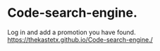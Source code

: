 # Code-search-engine.
Log in and add a promotion you have found.
https://thekastetx.github.io/Code-search-engine./
